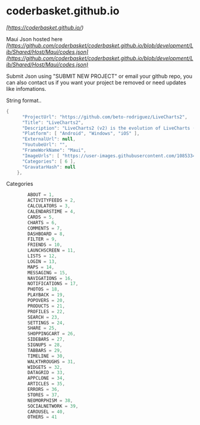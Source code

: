 # coderbasket.github.io
*[https://coderbasket.github.io/)*

Maui Json hosted here
*[https://github.com/coderbasket/coderbasket.github.io/blob/development/Lib/Shared/Host/Maui/codes.json](https://github.com/coderbasket/coderbasket.github.io/blob/development/Lib/Shared/Host/Maui/codes.json)*



Submit Json  using "SUBMIT NEW PROJECT" or email your github repo, you can also contact us if you want your project be removed or need updates like infomations.

String format..
```cs
{ 
      "ProjectUrl": "https://github.com/beto-rodriguez/LiveCharts2",
      "Title": "LiveCharts2",
      "Description": "LiveCharts2 (v2) is the evolution of LiveCharts (v0), it fixes the main design issues of its predecessor, it's focused to run everywhere,       improves flexibility without losing what we already had in v0.",
      "Platform": [ "Android", "Windows", "iOS" ],
      "ExternalUrl": null,
      "YoutubeUrl": "",
      "FrameWorkName": "Maui",
      "ImageUrls": [ "https://user-images.githubusercontent.com/10853349/124399763-41873900-dce3-11eb-937a-947d66d42597.gif" ],
      "Categories": [ 6 ],
      "GravatarHash": null
    },
```
Categories
```cs
        ABOUT = 1,
        ACTIVITYFEEDS = 2,
        CALCULATORS = 3,
        CALENDARSTIME = 4,
        CARDS = 5,
        CHARTS = 6,
        COMMENTS = 7,
        DASHBOARD = 8,
        FILTER = 9,
        FRIENDS = 10,
        LAUNCHSCREEN = 11,
        LISTS = 12,
        LOGIN = 13,
        MAPS = 14,
        MESSAGING = 15,
        NAVIGATIONS = 16,
        NOTIFICATIONS = 17,
        PHOTOS = 18,
        PLAYBACK = 19,
        POPOVERS = 20,
        PRODUCTS = 21,
        PROFILES = 22,
        SEARCH = 23,
        SETTINGS = 24,
        SHARE = 25,
        SHOPPINGCART = 26,
        SIDEBARS = 27,
        SIGNUPS = 28,
        TABBARS = 29,
        TIMELINE = 30,
        WALKTHROUGHS = 31,
        WIDGETS = 32,
        DATAGRID = 33,
        APPCLONE = 34,
        ARTICLES = 35,
        ERRORS = 36,
        STORES = 37,
        NEOMORPHISM = 38,
        SOCIALNETWORK = 39,
        CAROUSEL = 40,
        OTHERS = 41
```


